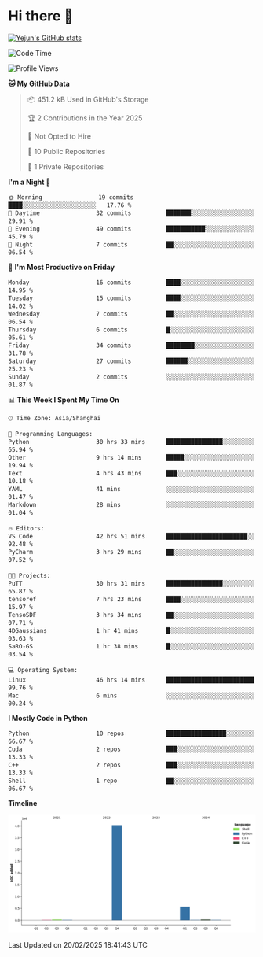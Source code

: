 # Hi there 👋


<!-- <img height="195px" src="https://github-readme-stats.vercel.app/api?username=yejun688&count_private=true&show_icons=true&hide_rank=true&title_color=0969da&bg_color=ffffff00&text_color=57606a&disable_animations=true"><img height="195px" src="https://github-readme-stats.vercel.app/api/top-langs?username=yejun688&layout=compact&title_color=0969da&bg_color=ffffff00&text_color=57606a"> -->

[![Yejun's GitHub stats](https://github-readme-stats.vercel.app/api?username=yejun688)](https://github.com/yejun688/github-readme-stats)

<!---
yejun688/yejun688 is a ✨ special ✨ repository because its `README.md` (this file) appears on your GitHub profile.
You can click the Preview link to take a look at your changes.
--->

<!--START_SECTION:waka-->
![Code Time](http://img.shields.io/badge/Code%20Time-837%20hrs%2025%20mins-blue)

![Profile Views](http://img.shields.io/badge/Profile%20Views-110-blue)

**🐱 My GitHub Data** 

> 📦 451.2 kB Used in GitHub's Storage 
 > 
> 🏆 2 Contributions in the Year 2025
 > 
> 🚫 Not Opted to Hire
 > 
> 📜 10 Public Repositories 
 > 
> 🔑 1 Private Repositories 
 > 
**I'm a Night 🦉** 

```text
🌞 Morning                19 commits          ████░░░░░░░░░░░░░░░░░░░░░   17.76 % 
🌆 Daytime                32 commits          ███████░░░░░░░░░░░░░░░░░░   29.91 % 
🌃 Evening                49 commits          ███████████░░░░░░░░░░░░░░   45.79 % 
🌙 Night                  7 commits           ██░░░░░░░░░░░░░░░░░░░░░░░   06.54 % 
```
📅 **I'm Most Productive on Friday** 

```text
Monday                   16 commits          ████░░░░░░░░░░░░░░░░░░░░░   14.95 % 
Tuesday                  15 commits          ████░░░░░░░░░░░░░░░░░░░░░   14.02 % 
Wednesday                7 commits           ██░░░░░░░░░░░░░░░░░░░░░░░   06.54 % 
Thursday                 6 commits           █░░░░░░░░░░░░░░░░░░░░░░░░   05.61 % 
Friday                   34 commits          ████████░░░░░░░░░░░░░░░░░   31.78 % 
Saturday                 27 commits          ██████░░░░░░░░░░░░░░░░░░░   25.23 % 
Sunday                   2 commits           ░░░░░░░░░░░░░░░░░░░░░░░░░   01.87 % 
```


📊 **This Week I Spent My Time On** 

```text
🕑︎ Time Zone: Asia/Shanghai

💬 Programming Languages: 
Python                   30 hrs 33 mins      ████████████████░░░░░░░░░   65.94 % 
Other                    9 hrs 14 mins       █████░░░░░░░░░░░░░░░░░░░░   19.94 % 
Text                     4 hrs 43 mins       ███░░░░░░░░░░░░░░░░░░░░░░   10.18 % 
YAML                     41 mins             ░░░░░░░░░░░░░░░░░░░░░░░░░   01.47 % 
Markdown                 28 mins             ░░░░░░░░░░░░░░░░░░░░░░░░░   01.04 % 

🔥 Editors: 
VS Code                  42 hrs 51 mins      ███████████████████████░░   92.48 % 
PyCharm                  3 hrs 29 mins       ██░░░░░░░░░░░░░░░░░░░░░░░   07.52 % 

🐱‍💻 Projects: 
PuTT                     30 hrs 31 mins      ████████████████░░░░░░░░░   65.87 % 
tensoref                 7 hrs 23 mins       ████░░░░░░░░░░░░░░░░░░░░░   15.97 % 
TensoSDF                 3 hrs 34 mins       ██░░░░░░░░░░░░░░░░░░░░░░░   07.71 % 
4DGaussians              1 hr 41 mins        █░░░░░░░░░░░░░░░░░░░░░░░░   03.63 % 
SaRO-GS                  1 hr 38 mins        █░░░░░░░░░░░░░░░░░░░░░░░░   03.54 % 

💻 Operating System: 
Linux                    46 hrs 14 mins      █████████████████████████   99.76 % 
Mac                      6 mins              ░░░░░░░░░░░░░░░░░░░░░░░░░   00.24 % 
```

**I Mostly Code in Python** 

```text
Python                   10 repos            █████████████████░░░░░░░░   66.67 % 
Cuda                     2 repos             ███░░░░░░░░░░░░░░░░░░░░░░   13.33 % 
C++                      2 repos             ███░░░░░░░░░░░░░░░░░░░░░░   13.33 % 
Shell                    1 repo              ██░░░░░░░░░░░░░░░░░░░░░░░   06.67 % 
```



**Timeline**

![Lines of Code chart](https://raw.githubusercontent.com/yejun688/yejun688/main/assets/bar_graph.png)


 Last Updated on 20/02/2025 18:41:43 UTC
<!--END_SECTION:waka-->
